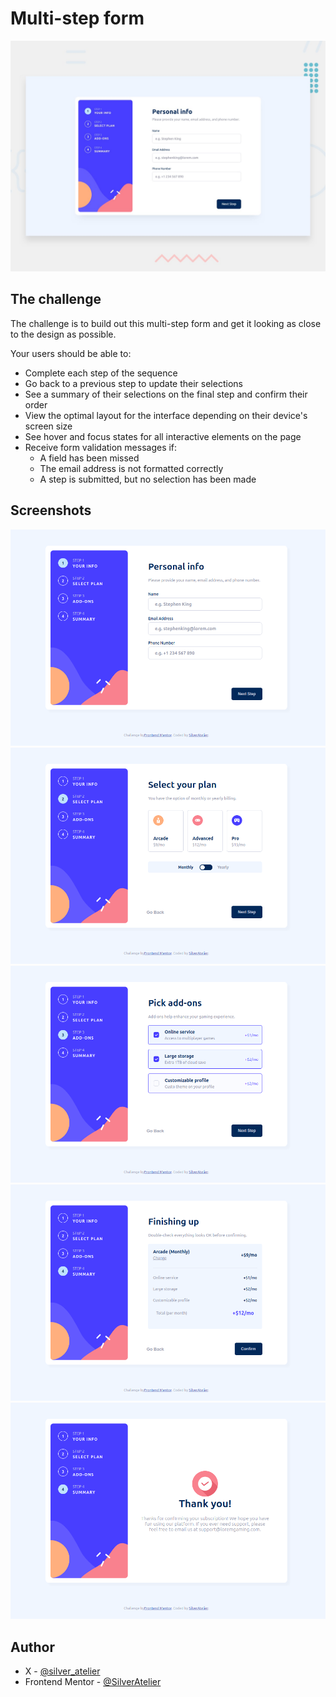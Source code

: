 # Multi-step form

![Design preview for the Multi-step form coding challenge](./design/desktop-preview.jpg)


## The challenge

The challenge is to build out this multi-step form and get it looking as close to the design as possible.


Your users should be able to:

- Complete each step of the sequence
- Go back to a previous step to update their selections
- See a summary of their selections on the final step and confirm their order
- View the optimal layout for the interface depending on their device's screen size
- See hover and focus states for all interactive elements on the page
- Receive form validation messages if:
  - A field has been missed
  - The email address is not formatted correctly
  - A step is submitted, but no selection has been made

## Screenshots

![1.](./screenshots/Screenshot%20from%202024-01-04%2018-35-01.png)
![2.](./screenshots/Screenshot%20from%202024-01-04%2018-35-15.png)
![3.](./screenshots/Screenshot%20from%202024-01-04%2018-35-48.png)
![4.](./screenshots/Screenshot%20from%202024-01-04%2018-36-16.png)
![5.](./screenshots/Screenshot%20from%202024-01-04%2018-36-25.png)

## Author

- X - [@silver_atelier](https://x.com/silver_atelier)
- Frontend Mentor - [@SilverAtelier](https://www.frontendmentor.io/profile/SilverAtelier)
